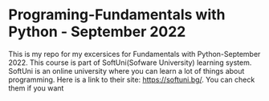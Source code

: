 # Programing-Fundamentals with Python - September 2022
This is my repo for my excersices for Fundamentals with Python-September 2022. This course is part of SoftUni(Sofware University) learning system. SoftUni is an online university where you can learn a lot of things about programming. Here is a link  to their site: https://softuni.bg/. You can check them if you want
